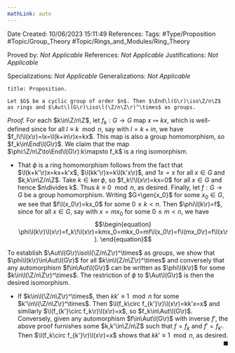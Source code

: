 ```yaml
---
mathLink: auto
---
```


<div class="topSpace"></div>

Date Created: 10/06/2023 15:11:49
References:
Tags: #Type/Proposition #Topic/Group_Theory #Topic/Rings_and_Modules/Ring_Theory

Proved by: <i>Not Applicable</i>
References: <i>Not Applicable</i>
Justifications: <i>Not Applicable</i>

Specializations: <i>Not Applicable</i>
Generalizations: <i>Not Applicable</i>

``` ad-Proposition
title: Proposition.

Let $G$ be a cyclic group of order $n$. Then $\End\l(G\r)\iso\Z/n\Z$ as rings and $\Aut\l(G\r)\iso\l(\Z/n\Z\r)^\times$ as groups.

```

<i>Proof.</i> For each $k\in\Z/n\Z$, let $f_k:G\to G$ map $x\mapsto kx$, which is well-defined since for all $l\equiv k\mod{n}$, say with $l=k+in$, we have $f_l\!\l(x\r)=lx=\l(k+in\r)x=kx$. This map is also a group homomorphism, so $f_k\in\End\l(G\r)$. We claim that the map $\phi:\Z/n\Z\to\End\l(G\r):k\mapsto f_k$ is a ring isomorphism.
* That $\phi$ is a ring homomorphism follows from the fact that $\l(k+k'\r)x=kx+k'x$, $\l(kk'\r)x=k\l(k'x\r)$, and $1x=x$ for all $x\in G$ and $k,k\in\Z/n\Z$. Take $k\in\ker\phi$, so $f_k\!\l(x\r)=kx=0$ for all $x\in G$ and hence $n\divides k$. Thus $k\equiv0\mod{n}$, as desired. Finally, let $f:G\to G$ be a group homomorphism. Writing $G=\gen{x_0}$ for some $x_0\in G$, we see that $f\l(x_0\r)=kx_0$ for some $0\leq k<n$. Then $\phi\l(k\r)=f$, since for all $x\in G$, say with $x=mx_0$ for some $0\leq m<n$, we have
$$\begin{equation}
    \phi\l(k\r)\l(x\r)=f_k\!\l(x\r)=kmx_0=mkx_0=mf\l(x_0\r)=f\l(mx_0\r)=f\l(x\r).
\end{equation}$$

To establish $\Aut\l(G\r)\iso\l(\Z/n\Z\r)^\times$ as groups, we show that $\phi\l(k\r)\in\Aut\l(G\r)$ for all $k\in\l(Z/n\Z\r)^\times$ and conversely that any automorphism $f\in\Aut\l(G\r)$ can be written as $\phi\l(k\r)$ for some $k\in\l(\Z/n\Z\r)^\times$. The restriction of $\phi$ to $\Aut\l(G\r)$ is then the desired isomorphism.
* If $k\in\l(\Z/n\Z\r)^\times$, then $kk'\equiv1\mod{n}$ for some $k'\in\l(\Z/n\Z\r)^\times$. Then $\l(f_k\circ f_{k'}\r)\l(x\r)=kk'x=x$ and similarly $\l(f_{k'}\circ f_k\r)\l(x\r)=x$, so $f_k\in\Aut\l(G\r)$. Conversely, given any automorphism $f\in\Aut\l(G\r)$ with inverse $f'$, the above proof furnishes some $k,k'\in\Z/n\Z$ such that $f=f_k$ and $f'=f_{k'}$. Then $\l(f_k\circ f_{k'}\r)\l(x\r)=x$ shows that $kk'\equiv1\mod{n}$, as desired.<span style="float:right;">$\blacksquare$</span>
